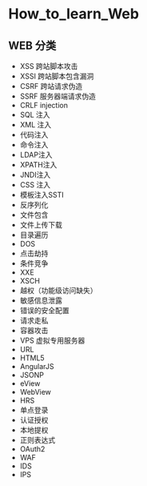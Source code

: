 # How_to_learn_Web
## WEB 分类
+ XSS 跨站脚本攻击
+ XSSI 跨站脚本包含漏洞
+ CSRF 跨站请求伪造
+ SSRF 服务器端请求伪造
+ CRLF injection
+ SQL 注入
+ XML 注入
+ 代码注入
+ 命令注入
+ LDAP注入
+ XPATH注入
+ JNDI注入
+ CSS 注入
+ 模板注入SSTI
+ 反序列化
+ 文件包含
+ 文件上传下载
+ 目录遍历
+ DOS
+ 点击劫持
+ 条件竞争
+ XXE
+ XSCH
+ 越权（功能级访问缺失）
+ 敏感信息泄露
+ 错误的安全配置
+ 请求走私
+ 容器攻击
+ VPS 虚拟专用服务器
+ URL 
+ HTML5
+ AngularJS
+ JSONP
+ eView
+ WebView
+ HRS
+ 单点登录
+ 认证授权
+ 本地提权
+ 正则表达式
+ OAuth2
+ WAF
+ IDS
+ IPS
